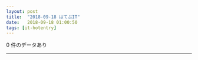```yaml
---
layout: post
title:  "2018-09-18 はてぶIT"
date:   2018-09-18 01:00:50
tags: [it-hotentry]
---
```

0 件のデータあり

<hr>
